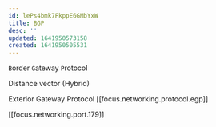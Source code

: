 ```yaml
---
id: lePs4bmk7FkppE6GMbYxW
title: BGP
desc: ''
updated: 1641950573158
created: 1641950505531
---
```


`B`order `G`ateway `P`rotocol

Distance vector (Hybrid)

Exterior Gateway Protocol [[focus.networking.protocol.egp]]

[[focus.networking.port.179]]